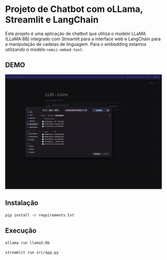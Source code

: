 # Projeto de Chatbot com oLLama, Streamlit e LangChain

Este projeto é uma aplicação de chatbot que utiliza o modelo LLaMA (LLaMA:8B) integrado com Streamlit para a interface web e LangChain para a manipulação de cadeias de linguagem. Para o embedding estamos utilizando o modelo `nomic-embed-text`.

## DEMO
 
![gif](assets/demo.gif)

## Instalação
`pip install -r requirements.txt`

## Execução
`ollama run llama3:8b`

`streamlit run src/app.py`